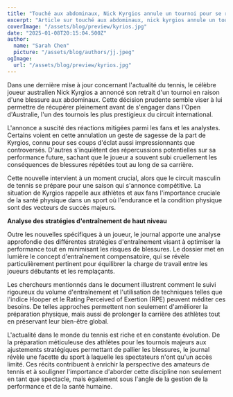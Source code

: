 ```yaml
---
title: "Touché aux abdominaux, Nick Kyrgios annule un tournoi pour se reposer avant l'Open d'Australie"
excerpt: "Article sur touché aux abdominaux, nick kyrgios annule un tournoi pour se reposer avant l'open d'australie"
coverImage: "/assets/blog/preview/kyrios.jpg"
date: "2025-01-08T20:15:04.500Z"
author:
  name: "Sarah Chen"
  picture: "/assets/blog/authors/jj.jpeg"
ogImage:
  url: "/assets/blog/preview/kyrios.jpg"
---
```


Dans une dernière mise à jour concernant l'actualité du tennis, le célèbre joueur australien Nick Kyrgios a annoncé son retrait d'un tournoi en raison d'une blessure aux abdominaux. Cette décision prudente semble viser à lui permettre de récupérer pleinement avant de s'engager dans l'Open d'Australie, l'un des tournois les plus prestigieux du circuit international.

L'annonce a suscité des réactions mitigées parmi les fans et les analystes. Certains voient en cette annulation un geste de sagesse de la part de Kyrgios, connu pour ses coups d'éclat aussi impressionnants que controversés. D'autres s'inquiètent des répercussions potentielles sur sa performance future, sachant que le joueur a souvent subi cruellement les conséquences de blessures répétées tout au long de sa carrière.

Cette nouvelle intervient à un moment crucial, alors que le circuit masculin de tennis se prépare pour une saison qui s'annonce compétitive. La situation de Kyrgios rappelle aux athlètes et aux fans l'importance cruciale de la santé physique dans un sport où l'endurance et la condition physique sont des vecteurs de succès majeurs.

**Analyse des stratégies d'entraînement de haut niveau**

Outre les nouvelles spécifiques à un joueur, le journal apporte une analyse approfondie des différentes stratégies d'entraînement visant à optimiser la performance tout en minimisant les risques de blessures. Le dossier met en lumière le concept d'entraînement compensatoire, qui se révèle particulièrement pertinent pour équilibrer la charge de travail entre les joueurs débutants et les remplaçants.

Les chercheurs mentionnés dans le document illustrent comment le suivi rigoureux du volume d'entraînement et l'utilisation de techniques telles que l'indice Hooper et le Rating Perceived of Exertion (RPE) peuvent méditer ces besoins. De telles approches permettent non seulement d'améliorer la préparation physique, mais aussi de prolonger la carrière des athlètes tout en préservant leur bien-être global.

L'actualité dans le monde du tennis est riche et en constante évolution. De la préparation méticuleuse des athlètes pour les tournois majeurs aux ajustements stratégiques permettant de pallier les blessures, le journal révèle une facette du sport à laquelle les spectateurs n'ont qu'un accès limité. Ces récits contribuent à enrichir la perspective des amateurs de tennis et à souligner l'importance d'aborder cette discipline non seulement en tant que spectacle, mais également sous l'angle de la gestion de la performance et de la santé humaine.
